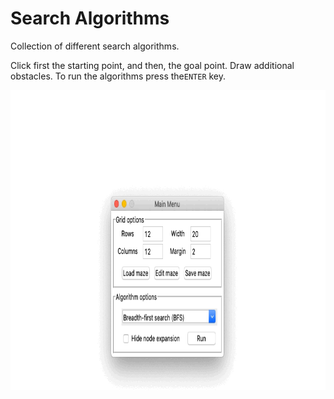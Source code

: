 # Search Algorithms
Collection of different search algorithms.

Click first the starting point, and then, the goal point. Draw additional obstacles. To run the algorithms press the`ENTER` key.

<p align="center">
    <img width="820" height="480" src="images/search.gif">
</p>



